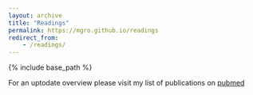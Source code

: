 ```yaml
---
layout: archive
title: "Readings"
permalink: https://mgro.github.io/readings
redirect_from:
	- /readings/
---
```



{% include base_path %}


For an uptodate overview please visit my list of publications on [pubmed](https://pubmed.ncbi.nlm.nih.gov/?term=groschel+mi) 